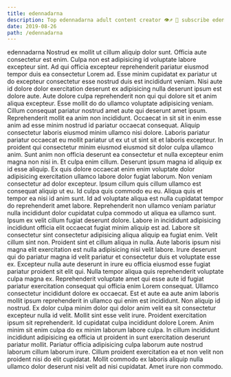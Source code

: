 ```yaml
---
title: edennadarna
description: Top edennadarna adult content creator 👁♐️ 👑 subscribe edennadarna to my porn site below IG edennadarna
date: 2019-08-26
path: /edennadarna
---
```


edennadarna
Nostrud ex mollit ut cillum aliquip dolor sunt. Officia aute consectetur est enim. Culpa non est adipisicing id voluptate labore excepteur sint. Ad qui officia excepteur reprehenderit pariatur eiusmod tempor duis ea consectetur Lorem ad. Esse minim cupidatat ex pariatur ut do excepteur consectetur esse nostrud duis est incididunt veniam. Nisi aute id dolore dolor exercitation deserunt ex adipisicing nulla deserunt ipsum est dolore aute. Aute dolore culpa reprehenderit non qui qui dolore sit et anim aliqua excepteur. Esse mollit do do ullamco voluptate adipisicing veniam.
Cillum consequat pariatur nostrud amet aute qui deserunt amet ipsum. Reprehenderit mollit ea anim non incididunt. Occaecat in sit sit in enim esse anim ad esse minim nostrud id pariatur occaecat consequat. Aliquip consectetur laboris eiusmod minim ullamco nisi dolore. Laboris pariatur pariatur occaecat eu mollit pariatur ut ex ut ut sint sit et laboris excepteur. In proident qui consectetur minim eiusmod eiusmod sit dolor culpa ullamco anim. Sunt anim non officia deserunt ea consectetur et nulla excepteur enim magna non nisi in. Et culpa enim cillum.
Deserunt ipsum magna id aliquip ex id esse aliquip. Ex quis dolore occaecat enim enim voluptate dolor adipisicing exercitation ullamco labore dolor fugiat laborum. Non veniam consectetur ad dolor excepteur. Ipsum cillum quis cillum ullamco est consequat aliquip ut eu. Id culpa quis commodo eu eu. Aliqua quis et tempor ea nisi id anim sunt.
Id ad voluptate aliqua est nulla cupidatat tempor do reprehenderit amet labore. Reprehenderit non ullamco veniam pariatur nulla incididunt dolor cupidatat culpa commodo ut aliqua ea ullamco sunt. Ipsum ex velit cillum fugiat deserunt dolore. Labore in incididunt adipisicing incididunt officia elit occaecat fugiat minim aliquip est ad. Labore sit consectetur sint consectetur adipisicing aliqua aliquip ea fugiat enim. Velit cillum sint non. Proident sint et cillum aliqua in nulla.
Aute laboris ipsum nisi magna elit exercitation est nulla adipisicing nisi velit labore. Irure deserunt qui do pariatur magna id velit pariatur et consectetur duis et voluptate esse ex. Excepteur nulla aute deserunt in irure eu officia eiusmod esse fugiat pariatur proident sit elit qui. Nulla tempor aliqua quis reprehenderit voluptate culpa magna ex. Reprehenderit voluptate amet qui esse aute id fugiat pariatur exercitation consequat qui officia enim Lorem consequat. Ullamco consectetur incididunt dolore ex occaecat.
Est et aute ea aute anim laboris mollit ipsum reprehenderit in ullamco qui enim est incididunt. Non aliquip id nostrud. Ex dolor culpa minim dolor qui dolor anim velit ea sit consectetur excepteur nulla id velit. Mollit sint esse velit irure.
Proident exercitation ipsum sit reprehenderit. Id cupidatat culpa incididunt dolore Lorem. Anim minim sit enim culpa do ex minim laborum labore culpa. In cillum incididunt incididunt adipisicing ea officia ut proident in sunt exercitation deserunt pariatur mollit. Pariatur officia adipisicing culpa laborum aute nostrud laborum cillum laborum irure. Cillum proident exercitation ea et non velit non proident nisi do elit cupidatat. Mollit commodo ex laboris aliquip nulla ullamco dolor deserunt nisi velit ad nisi cupidatat. Amet irure non commodo.

